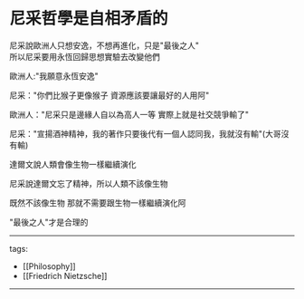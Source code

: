 # 尼采哲學是自相矛盾的

尼采說歐洲人只想安逸，不想再進化，只是"最後之人"  
所以尼采要用永恆回歸思想實驗去改變他們

歐洲人:"我願意永恆安逸"

尼采："你們比猴子更像猴子 資源應該要讓最好的人用阿"

歐洲人："尼采只是邊緣人自以為高人一等 實際上就是社交競爭輸了"

尼采："宣揚酒神精神，我的著作只要後代有一個人認同我，我就沒有輸"(大哥沒有輸)


達爾文說人類會像生物一樣繼續演化

尼采說達爾文忘了精神，所以人類不該像生物

既然不該像生物 那就不需要跟生物一樣繼續演化阿

"最後之人"才是合理的


---
tags:  
  - [[Philosophy]]
  - [[Friedrich Nietzsche]]

---